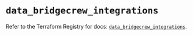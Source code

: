 # `data_bridgecrew_integrations`

Refer to the Terraform Registry for docs: [`data_bridgecrew_integrations`](https://registry.terraform.io/providers/paloaltonetworks/bridgecrew/0.3.7/docs/data-sources/integrations).
